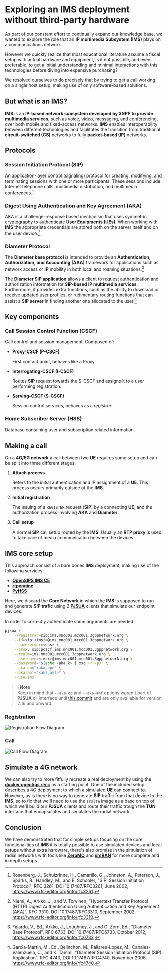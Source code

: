 # Exploring an **IMS** deployment without third-party hardware

As part of our constant effort to continually expand our knowledge base, we
wanted to explore the role that an **IP multimedia Subsystem (IMS)** plays on a
communications network.

However we quickly realize that most educational literature assume a fiscal
setup with actual hardware and equipment, is it not possible, and even
preferable, to get a initial understanding and minimal interactions with this
technologies before diving into expensive purchasing?

We resolved ourselves to do precisely that by trying to get a call working, on
a single host setup, making use of only software-based solutions.

## But what is an **IMS**?

**IMS** is an **IP-based network subsystem developed by 3GPP to provide
multimedia services**, such as voice, video, messaging, and conferencing, over
both mobile and fixed-access networks. **IMS** enables interoperability between
different technologies and facilitates the transition from traditional
**circuit-switched (CS)** networks to fully **packet-based
(IP)** networks.

## Protocols

### Session Initiation Protocol (SIP)

An application-layer control (signaling) protocol for creating, modifying, and
terminating sessions with one or more participants. These sessions include
Internet telephone calls, multimedia distribution, and multimedia
conferences.[^sip]

### Digest Using Authentication and Key Agreement (AKA)

AKA is a challenge-response based mechanism that uses symmetric cryptography to
authenticate **User Equipments (UEs)**. When working with **IMS** the appropriate
credentials are stored both on the server itself and on the user device.[^aka]

### Diameter Protocol

The **Diameter base protocol** is intended to provide an **Authentication,
Authorization, and Accounting (AAA)** framework for applications such as
network access or **IP** mobility in both local and roaming
situations.[^diameter]

The **Diameter SIP application** allows a client to request authentication and
authorization information for **SIP-based** **IP multimedia services**.
Furthermore, it provides extra functions, such as the ability to download or
receive updated user profiles, or rudimentary routing functions that can assist
a **SIP server** in finding another one allocated to the user.[^diameter-sip]

## Key components

### Call Session Control Function (CSCF)

Call control and session management. Composed of:

- **Proxy-CSCF (P-CSCF)**
    
    First contact point, behaves like a Proxy.

- **Interrogating-CSCF (I-CSCF)**

    Routes **SIP** request towards the S-CSCF and assigns it to a user
    performing registration.

- **Serving-CSCF (S-CSCF)**

    Session control services, behaves as  a _registrar_.

### Home Subscriber Server (HSS)

Database containing user and subscription related information.

## Making a call

On a **4G/5G network** a call between two **UE** requires some
setup and can be split into three different stages:

1. **Attach process**

    Refers to the initial authentication and IP assignment of a **UE**. This
    process occurs primarily outside of the **IMS**.

2. **Initial registration**

    The issuing of a `REGISTER` request (**SIP**) by a connecting **UE**, and the
    authorization process involving **AKA** and **Diameter**.

3. **Call setup**

    A normal **SIP** call setup routed by the **IMS**. Usually an **RTP proxy** is
    used to take care of media communication between the devices


## **IMS core** setup

This approach consist of a bare bones **IMS** deployment, making use of the
following services:

- [**OpenSIPS IMS CE**][opensips-ims-ce]
- [**rtpengine**][rtpengine]
- [**PyHSS**][pyhss]

Here, we discard the **Core Network** in which the **IMS** is supposed to run and
generate **SIP trafic** using 2 [**PJSUA**][pjsua] clients that simulate our
endpoint devices.

In order to correctly authenticate some arguments are needed:

```bash
pjsua \
    --registrar=sip:ims.mnc001.mcc001.3gppnetwork.org \
    --id=sip:<imsi>@ims.mnc001.mcc001.3gppnetwork.org \
    --nameserver=<dns> \
    --proxy sip:pcscf.ims.mnc001.mcc001.3gppnetwork.org \
    --realm=ims.mnc001.mcc001.3gppnetwork.org \
    --username=<imsi>@ims.mnc001.mcc001.3gppnetwork.org \
    --password="$(echo <aka_k> | xxd -r -p)" \
    --aka-op="<aka_op>" \
    --aka-amf="<aka_amf>" \
    --use-ims
```

> **ℹ️ Note**  
> Keep in mind that `--aka-op` and `--aka-amf` options weren't part of 
> **PJSUA** cli interface until [this commit][pjsua-aka] and are only available 
> for version 2.16 and onward.

### Registration

![Registration Flow Diagram](./assets/registration.png)

### Call

![Call Flow Diagram](./assets/call.png)

## Simulate a 4G network

We can also try to more fitfully recreate a real deployment by using the 
[**docker open5gs** repo][docker_open5gs] as a starting point. One of the 
included setup describes a 4G deployment to which a simulated **UE** can 
connect to. However, as is there is no way to generate **SIP** traffic from 
that device to the **IMS**, so to fix that we'll need to use the `srslte` image 
as a base on top of which we'll build our **PJSUA** clients and route their 
traffic trough the **TUN** interface that encapsulates and simulates the radial 
network.

## Conclusion

We have demonstrated that for simple setups focusing on the core
functionalities of **IMS** it is totally possible to use simulated devices and
local setups without extra hardware, there's also promise in the simulation of
radial networks with tools like [**ZeroMQ**][zmq] and [**srsRAN**][srsran] for
more complete and in depth setups.

<!-- links -->

[opensips-ims-ce]: <https://github.com/OpenSIPS/opensips-ims-ce>
[rtpengine]: <https://github.com/sipwise/rtpengine>
[pyhss]: <https://github.com/nickvsnetworking/pyhss>
[pjsua]: <https://github.com/pjsip/pjproject>
[pjsua-aka]: <https://github.com/pjsip/pjproject/commit/a6e13db2d440724ce75e53df548e5308804d31d3>
[docker_open5gs]: <https://github.com/herlesupreeth/docker_open5gs>
[zmq]: <https://zeromq.org/>
[srsran]: <https://www.srsran.com/>


<!-- references -->

[^aka]:  
    Niemi, A., Arkko, J., and V. Torvinen, "Hypertext Transfer Protocol (HTTP)
    Digest Authentication Using Authentication and Key Agreement (AKA)", RFC 3310,
    DOI 10.17487/RFC3310, September 2002,
    <https://www.rfc-editor.org/info/rfc3310>.

[^sip]: 
    Rosenberg, J., Schulzrinne, H., Camarillo, G., Johnston, A., Peterson, J.,
    Sparks, R., Handley, M., and E. Schooler, "SIP: Session Initiation Protocol",
    RFC 3261, DOI 10.17487/RFC3261, June 2002,
    <https://www.rfc-editor.org/info/rfc3261>.

[^diameter]: 
    Fajardo, V., Ed., Arkko, J., Loughney, J., and G. Zorn, Ed., "Diameter Base
    Protocol", RFC 6733, DOI 10.17487/RFC6733, October 2012,
    <https://www.rfc-editor.org/info/rfc6733>.

[^diameter-sip]:
    Garcia-Martin, M., Ed., Belinchon, M., Pallares-Lopez, M., Canales-Valenzuela,
    C., and K. Tammi, "Diameter Session Initiation Protocol (SIP) Application", RFC
    4740, DOI 10.17487/RFC4740, November 2006,
    <https://www.rfc-editor.org/info/rfc4740>.

